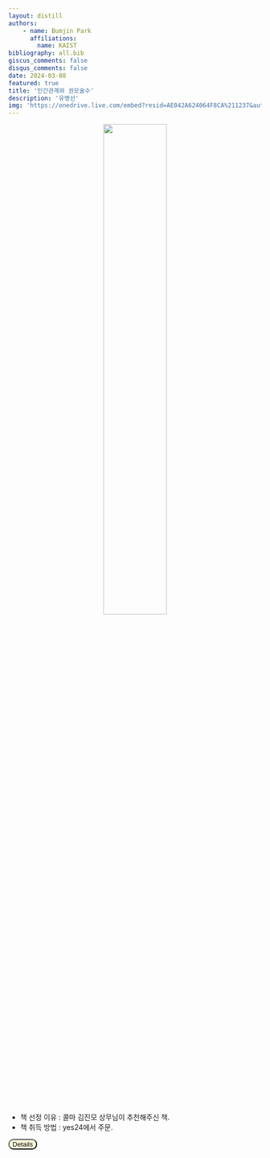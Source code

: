 ```yaml
---
layout: distill
authors: 
    - name: Bumjin Park
      affiliations:
        name: KAIST
bibliography: all.bib
giscus_comments: false
disqus_comments: false
date: 2024-03-08
featured: true
title: '인간관계와 권모술수'
description: '유병선'
img: 'https://onedrive.live.com/embed?resid=AE042A624064F8CA%211237&authkey=%21AJU0fBehYqFwDFI&width=558&height=804'
---
```


<center>
<img src="https://onedrive.live.com/embed?resid=AE042A624064F8CA%211237&authkey=%21AJU0fBehYqFwDFI&width=558&height=804" style="width:50%">
</center>


* 책 선정 이유 : 콜마 김진모 상무님이 추천해주신 책. 
* 책 취득 방법 : yes24에서 주문.


<button onclick="myFunction(6)" style="background-color:#FFFFDD;border-radius:10px">Details</button>

<div id="6" style="display:none;border:3px solid #DDDDDD;padding:1rem;" markdown="1">


</div>




<script>
function myFunction(n) {
  var x = document.getElementById(n);
  if (x.style.display === "none") {
    x.style.display = "block";
  } else {
    x.style.display = "none";
  }
}
</script>
